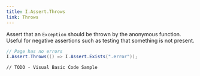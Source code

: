 ```yaml
---
title: I.Assert.Throws
link: Throws
---
```

Assert that an `Exception` should be thrown by the anonymous function. Useful for negative assertions such as testing that something is not present.

```csharp
// Page has no errors
I.Assert.Throws(() => I.Assert.Exists(".error"));
```
```vbnet
// TODO - Visual Basic Code Sample
```